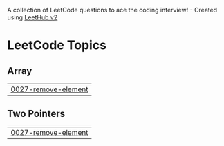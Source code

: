 A collection of LeetCode questions to ace the coding interview! - Created using [LeetHub v2](https://github.com/arunbhardwaj/LeetHub-2.0)
<!---LeetCode Topics Start-->
# LeetCode Topics
## Array
|  |
| ------- |
| [0027-remove-element](https://github.com/Shetu003/LeetCode_Problems/tree/master/0027-remove-element) |
## Two Pointers
|  |
| ------- |
| [0027-remove-element](https://github.com/Shetu003/LeetCode_Problems/tree/master/0027-remove-element) |
<!---LeetCode Topics End-->